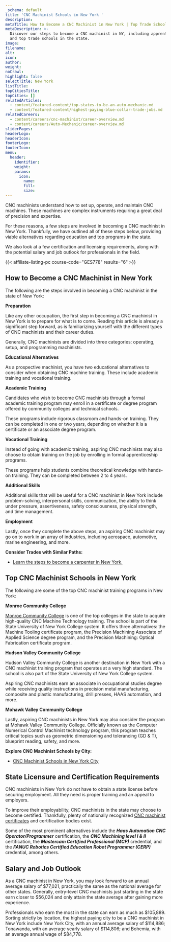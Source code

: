 ```yaml
---
_schema: default
title: 'CNC Machinist Schools in New York '
description:
metaTitle: How to Become a CNC Machinist in New York | Top Trade Schools
metaDescription: >-
  Discover our steps to become a CNC machinist in NY, including apprenticeships
  and top trade schools in the state.
image:
filename:
alt:
icon:
author:
weight:
noCrawl:
highlight: false
selectTitle: New York
listTitle:
topCitiesTitle:
topCities: []
relatedArticles:
  - content/featured-content/top-states-to-be-an-auto-mechanic.md
  - content/featured-content/highest-paying-blue-collar-trade-jobs.md
relatedCareers:
  - content/careers/cnc-machinist/career-overview.md
  - content/careers/Auto-Mechanic/career-overview.md
sliderPages:
headerLogo:
headerIcon:
footerLogo:
footerIcon:
menu:
  header:
    identifier:
    weight:
    params:
      icon:
        name:
        fill:
        size:
---
```

CNC machinists understand how to set up, operate, and maintain CNC machines. These machines are complex instruments requiring a great deal of precision and expertise.

For these reasons, a few steps are involved in becoming a CNC machinist in New York. Thankfully, we have outlined all of these steps below, providing viable alternatives regarding education and top programs in the state.

We also look at a few certification and licensing requirements, along with the potential salary and job outlook for professionals in the field.

{{< affiliate-listing-pc course-code="GES778" results="6" >}}

## **How to Become a CNC Machinist in New York**

The following are the steps involved in becoming a CNC machinist in the state of New York:

**Preparation**

Like any other occupation, the first step in becoming a CNC machinist in New York is to prepare for what is to come. Reading this article is already a significant step forward, as is familiarizing yourself with the different types of CNC machinists and their career duties.

Generally, CNC machinists are divided into three categories: operating, setup, and programming machinists.

**Educational Alternatives**

As a prospective machinist, you have two educational alternatives to consider when obtaining CNC machine training. These include academic training and vocational training.

**Academic Training**

Candidates who wish to become CNC machinists through a formal academic training program may enroll in a certificate or degree program offered by community colleges and technical schools.

These programs include rigorous classroom and hands-on training. They can be completed in one or two years, depending on whether it is a certificate or an associate degree program.

**Vocational Training**

Instead of going with academic training, aspiring CNC machinists may also choose to obtain training on the job by enrolling in formal apprenticeship programs.

These programs help students combine theoretical knowledge with hands-on training. They can be completed between 2 to 4 years.

**Additional Skills**

Additional skills that will be useful for a CNC machinist in New York include problem-solving, interpersonal skills, communication, the ability to think under pressure, assertiveness, safety consciousness, physical strength, and time management.

**Employment**

Lastly, once they complete the above steps, an aspiring CNC machinist may go on to work in an array of industries, including aerospace, automotive, marine engineering, and more.

**Consider Trades with Similar Paths:**

* [Learn the steps to become a carpenter in New York.](https://toptradeschools.com/near-you/carpenter/new-york/)

## **Top CNC Machinist Schools in New York**

The following are some of the top CNC machinist training programs in New York:

**Monroe Community College**

[Monroe Community College](https://www.monroecc.edu/academics/majors-programs/stem/precision-machining-associate-degree/) is one of the top colleges in the state to acquire high-quality CNC Machine Technology training. The school is part of the State University of New York College system. It offers three alternatives: the Machine Tooling certificate program, the Precision Machining Associate of Applied Science degree program, and the Precision Machining: Optical Fabrication certificate program.

**Hudson Valley Community College**

Hudson Valley Community College is another destination in New York with a CNC machinist training program that operates at a very high standard. The school is also part of the State University of New York College system.

Aspiring CNC machinists earn an associate in occupational studies degree while receiving quality instructions in precision metal manufacturing, composite and plastic manufacturing, drill presses, HAAS automation, and more.

**Mohawk Valley Community College**

Lastly, aspiring CNC machinists in New York may also consider the program at Mohawk Valley Community College. Officially known as the Computer Numerical Control Machinist technology program, this program teaches critical topics such as geometric dimensioning and tolerancing (GD & T), blueprint reading, safety, and more.

**Explore CNC Machinist Schools by City:**

* [CNC Machinist Schools in New York City](https://toptradeschools.com/near-you/cnc-machinist/new-york/new-york-city/)

## **State Licensure and Certification Requirements**

CNC machinists in New York do not have to obtain a state license before securing employment. All they need is proper training and an appeal to employers.

To improve their employability, CNC machinists in the state may choose to become certified. Thankfully, plenty of nationally recognized [CNC machinist certificates](https://resumecat.com/blog/cnc-machinist-certifications) and certification bodies exist.

Some of the most prominent alternatives include the ***Haas Automation CNC Operator/Programmer*** certification, the ***CNC Machining level I & II*** certification, the ***Mastercam Certified Professional (MCP)*** credential, and the ***FANUC Robotics Certified Education Robot Programmer (CERP)*** credential, among others.

## **Salary and Job Outlook**

As a CNC machinist in New York, you may look forward to an annual average salary of $77,021, practically the same as the national average for other states. Generally, entry-level CNC machinists just starting in the state earn closer to $56,024 and only attain the state average after gaining more experience.

Professionals who earn the most in the state can earn as much as $105,889. Sorting strictly by location, the highest paying city to be a CNC machinist in New York include New York City, with an annual average salary of $114,886; Tonawanda, with an average yearly salary of $114,806; and Bohemia, with an average annual wage of $84,778.